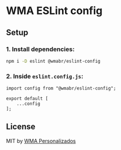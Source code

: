 # WMA ESLint config

## Setup

### 1. Install dependencies:

```sh
npm i -D eslint @wmabr/eslint-config
```

### 2. Inside `eslint.config.js`:

```
import config from "@wmabr/eslint-config";

export default [
    ...config
];
```

## License

MIT by [WMA Personalizados](https://www.wmapersonalizados.com)

